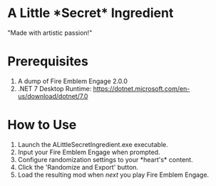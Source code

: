 # A Little \*Secret\* Ingredient
"Made with artistic passion!"

# Prerequisites
1. A dump of Fire Emblem Engage 2.0.0
2. .NET 7 Desktop Runtime: https://dotnet.microsoft.com/en-us/download/dotnet/7.0

# How to Use
1. Launch the ALittleSecretIngredient.exe executable.
2. Input your Fire Emblem Engage when prompted.
3. Configure randomization settings to your \*heart's\* content.
4. Click the 'Randomize and Export' button.
5. Load the resulting mod when *next* you play Fire Emblem Engage.

